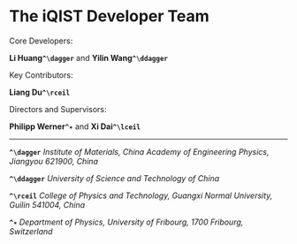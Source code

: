 # The iQIST Developer Team

Core Developers:

**Li Huang``^\dagger``** and **Yilin Wang``^\ddagger``** 

Key Contributors:

**Liang Du``^\rceil``**

Directors and Supervisors: 

**Philipp Werner``^✶``** and **Xi Dai``^\lceil``**

---

**``^\dagger``** *Institute of Materials, China Academy of Engineering Physics, Jiangyou 621900, China*

**``^\ddagger``** *University of Science and Technology of China*

**``^\rceil``** *College of Physics and Technology, Guangxi Normal University, Guilin 541004, China*

**``^✶``** *Department of Physics, University of Fribourg, 1700 Fribourg, Switzerland*
